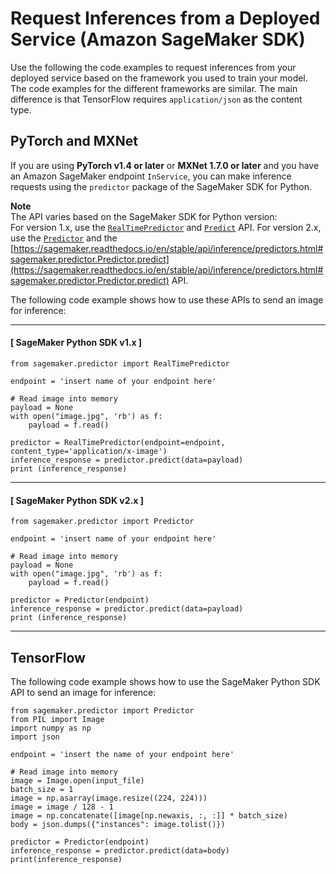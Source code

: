 # Request Inferences from a Deployed Service \(Amazon SageMaker SDK\)<a name="neo-requests-sdk"></a>

Use the following the code examples to request inferences from your deployed service based on the framework you used to train your model\. The code examples for the different frameworks are similar\. The main difference is that TensorFlow requires `application/json` as the content type\. 

 

## PyTorch and MXNet<a name="neo-requests-sdk-py-mxnet"></a>

 If you are using **PyTorch v1\.4 or later** or **MXNet 1\.7\.0 or later** and you have an Amazon SageMaker endpoint `InService`, you can make inference requests using the `predictor` package of the SageMaker SDK for Python\. 

**Note**  
The API varies based on the SageMaker SDK for Python version:  
For version 1\.x, use the [ `RealTimePredictor`](https://sagemaker.readthedocs.io/en/v1.72.0/api/inference/predictors.html#sagemaker.predictor.RealTimePredictor) and [ `Predict`](https://sagemaker.readthedocs.io/en/v1.72.0/api/inference/predictors.html#sagemaker.predictor.RealTimePredictor.predict) API\.
For version 2\.x, use the [ `Predictor`](https://sagemaker.readthedocs.io/en/stable/api/inference/predictors.html#sagemaker.predictor.Predictor) and the [https://sagemaker.readthedocs.io/en/stable/api/inference/predictors.html#sagemaker.predictor.Predictor.predict](https://sagemaker.readthedocs.io/en/stable/api/inference/predictors.html#sagemaker.predictor.Predictor.predict) API\.

The following code example shows how to use these APIs to send an image for inference: 

------
#### [ SageMaker Python SDK v1\.x ]

```
from sagemaker.predictor import RealTimePredictor

endpoint = 'insert name of your endpoint here'

# Read image into memory
payload = None
with open("image.jpg", 'rb') as f:
    payload = f.read()

predictor = RealTimePredictor(endpoint=endpoint, content_type='application/x-image')
inference_response = predictor.predict(data=payload)
print (inference_response)
```

------
#### [ SageMaker Python SDK v2\.x ]

```
from sagemaker.predictor import Predictor

endpoint = 'insert name of your endpoint here'

# Read image into memory
payload = None
with open("image.jpg", 'rb') as f:
    payload = f.read()
    
predictor = Predictor(endpoint)
inference_response = predictor.predict(data=payload)
print (inference_response)
```

------

## TensorFlow<a name="neo-requests-sdk-py-tf"></a>

The following code example shows how to use the SageMaker Python SDK API to send an image for inference: 

```
from sagemaker.predictor import Predictor
from PIL import Image
import numpy as np
import json

endpoint = 'insert the name of your endpoint here'

# Read image into memory
image = Image.open(input_file)
batch_size = 1
image = np.asarray(image.resize((224, 224)))
image = image / 128 - 1
image = np.concatenate([image[np.newaxis, :, :]] * batch_size)
body = json.dumps({"instances": image.tolist()})
    
predictor = Predictor(endpoint)
inference_response = predictor.predict(data=body)
print(inference_response)
```